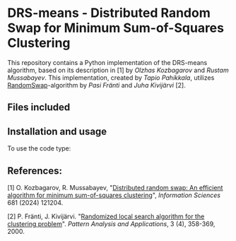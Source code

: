 # DRS-means - Distributed Random Swap for Minimum Sum-of-Squares Clustering

This repository contains a Python implementation of the DRS-means algorithm, based on its description in [1] by _Olzhas Kozbagarov_ and _Rustam Mussabayev_.
This implementation, created by _Tapio Pahikkala_, utilizes [RandomSwap](https://github.com/uef-machine-learning/RandomSwap)-algorithm by _Pasi Fränti_ and _Juha Kivijärvi_ [2].


## Files included



## Installation and usage

To use the code type:

## References:

  [1] O. Kozbagarov, R. Mussabayev, "[Distributed random swap: An efficient algorithm for minimum sum-of-squares clustering](https://www.sciencedirect.com/science/article/pii/S0020025524011186)", _Information Sciences_ 681 (2024) 121204.
  
  [2] P. Fränti, J. Kivijärvi. "[Randomized local search algorithm for the clustering problem](www.cs.joensuu.fi/pub/franti/papers/Rls.ps)". _Pattern Analysis and Applications_, 3 (4), 358-369, 2000.


